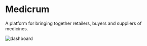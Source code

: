 # Medicrum

A platform for bringing together retailers, buyers and suppliers of medicines.

![dashboard](https://user-images.githubusercontent.com/13914634/29700153-e91451be-897f-11e7-99d4-59e96e48e24f.png)
